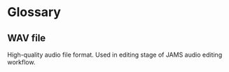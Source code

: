 # Glossary

## WAV file

High-quality audio file format. Used in editing stage of JAMS audio editing workflow.
